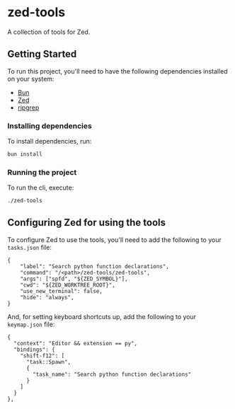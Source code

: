 # zed-tools

A collection of tools for Zed.

## Getting Started

To run this project, you'll need to have the following dependencies installed on your system:

- [Bun](https://bun.sh)
- [Zed](https://zed.dev/)
- [ripgrep](https://github.com/BurntSushi/ripgrep)

### Installing dependencies

To install dependencies, run:

```bash
bun install
```

### Running the project

To run the cli, execute:

```bash
./zed-tools
```

## Configuring Zed for using the tools

To configure Zed to use the tools, you'll need to add the following to your `tasks.json` file:

```jsonc
{
    "label": "Search python function declarations",
    "command": "/<path>/zed-tools/zed-tools",
    "args": ["spfd", "${ZED_SYMBOL}"],
    "cwd": "${ZED_WORKTREE_ROOT}",
    "use_new_terminal": false,
    "hide": "always",
}
```

And, for setting keyboard shortcuts up, add the following to your `keymap.json` file:

```jsonc
{
  "context": "Editor && extension == py",
  "bindings": {
    "shift-f12": [
      "task::Spawn",
      {
        "task_name": "Search python function declarations"
      }
    ]
  }
},
```
